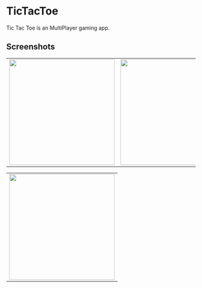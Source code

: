 # TicTacToe

Tic Tac Toe is an MultiPlayer gaming app.

## Screenshots

<table>
        <tr>
        <td><img src = "https://user-images.githubusercontent.com/71177837/126876525-1bdf7df6-a9c4-4068-9bbf-52d484105584.png"  width="280"></td>
        <td><img src = "https://user-images.githubusercontent.com/71177837/126876534-2409c78c-3e3b-4f4f-b18e-095c60eed149.png" 
width="280"></td>
        <td><img src = "https://user-images.githubusercontent.com/71177837/126876539-64721ada-4f14-4a23-9d6a-bfc7799d6c5f.png" 
width="280"></td>
   </table>
   
   <table>
        <tr>
        <td><img src = "https://user-images.githubusercontent.com/71177837/126876558-ca911fed-9232-4ed2-b0a8-abe225b02686.png"  width="280"></td>
        
   </table>
